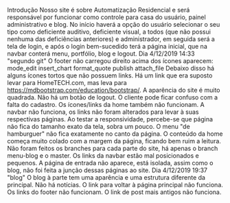 
Introdução
Nosso site é sobre Automatização Residencial e será responsável por funcionar como controle para casa do usuário, painel administrativo e blog.
No início haverá a opção do usuário selecionar o seu tipo como deficiente auditivo, deficiente visual, a todos (que não possui nenhuma das deficiências anteriores) e administrador, em seguida será a tela de login, e após o login bem-sucedido terá a página inicial, que na navbar conterá menu, portfólio, blog e logout.
Dia 4/12/2019 14:33
"segundo git"
O footer não carregou direito acima dos ícones aparecem:
mode_edit
insert_chart
format_quote
publish
attach_file
Debaixo disso há alguns ícones tortos que não possuem links.
Há um link que era suposto levar para HomeTECH.com, mas leva para https://mdbootstrap.com/education/bootstrap/.
A aparência do site é muito quadrada.
Não há um botão de logout.
O cliente pode ficar confuso com a falta do cadastro.
Os ícones/links da home também não funcionam.
A navbar não funciona, os links não foram alterados para levar à suas respectivas páginas.
Ao testar a responsividade, percebe-se que página não fica do tamanho exato da tela, sobra um pouco.
O menu "de hamburguer" não fica exatamente no canto da página.
O conteúdo da home começa muito colado com a margem da página, ficando bem ruim a leitura.
Não foram feitos os branches para cada parte do site, há apenas o branch menu-blog e o master.
Os links da navbar estão mal posicionados e pequenos.
A página de entrada não aparece, está isolada, assim como o blog, não foi feita a junção dessas páginas ao site.
Dia 4/12/2019 19:37
"blog"
O blog à parte tem uma aparência e uma estrutura diferente da principal.
Não há notícias.
O link para voltar à página principal não funciona.
Os links do footer não funcionam.
O link de post mais antigos não funciona.